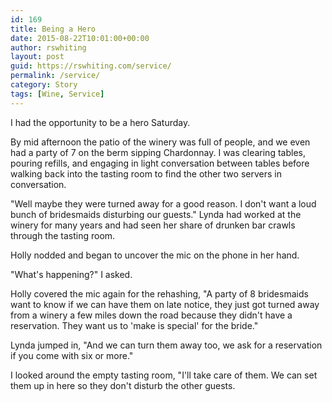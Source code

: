 ```yaml
---
id: 169
title: Being a Hero
date: 2015-08-22T10:01:00+00:00
author: rswhiting
layout: post
guid: https://rswhiting.com/service/
permalink: /service/
category: Story
tags: [Wine, Service]
---
```

I had the opportunity to be a hero Saturday.

By mid afternoon the patio of the winery was full of people, and we even had a party of 7 on the berm sipping Chardonnay. I was clearing tables, pouring refills, and engaging in light conversation between tables before walking back into the tasting room to find the other two servers in conversation.

<!-- more -->

"Well maybe they were turned away for a good reason. I don't want a loud bunch of bridesmaids disturbing our guests." Lynda had worked at the winery for many years and had seen her share of drunken bar crawls through the tasting room.

Holly nodded and began to uncover the mic on the phone in her hand.

"What's happening?" I asked.

Holly covered the mic again for the rehashing, "A party of 8 bridesmaids want to know if we can have them on late notice, they just got turned away from a winery a few miles down the road because they didn't have a reservation. They want us to 'make is special' for the bride."

Lynda jumped in, "And we can turn them away too, we ask for a reservation if you come with six or more."

I looked around the empty tasting room, "I'll take care of them. We can set them up in here so they don't disturb the other guests.